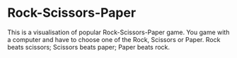 # Rock-Scissors-Paper

This is a  visualisation of popular Rock-Scissors-Paper game.
You game with a computer and have to choose one of the Rock, Scissors or Paper.
Rock beats scissors;
Scissors beats paper;
Paper beats rock.
